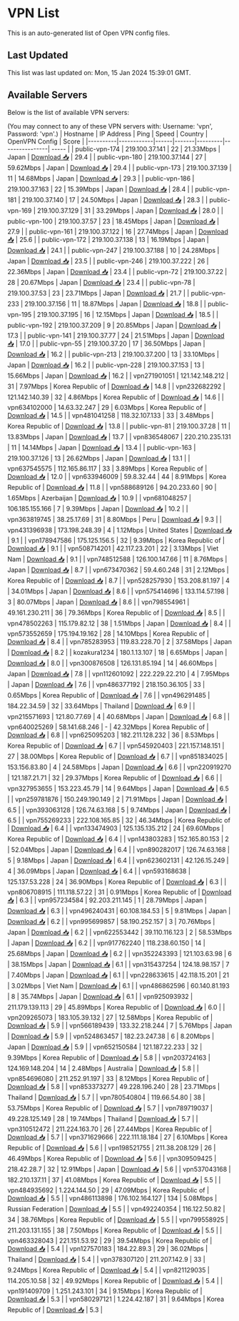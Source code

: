 # VPN List

This is an auto-generated list of Open VPN config files.

## Last Updated

This list was last updated on: Mon, 15 Jan 2024 15:39:01 GMT.

## Available Servers

Below is the list of available VPN servers:

(You may connect to any of these VPN servers with: Username: 'vpn', Password: 'vpn'.)
| Hostname | IP Address | Ping | Speed | Country | OpenVPN Config | Score |
|----------|------------|------|-------|---------|----------------| ----- |
| public-vpn-174 | 219.100.37.141 | 22 | 21.33Mbps | Japan | [Download 📥](./configs/server_0_JP.ovpn) | 29.4 |
| public-vpn-180 | 219.100.37.144 | 27 | 59.62Mbps | Japan | [Download 📥](./configs/server_1_JP.ovpn) | 29.4 |
| public-vpn-173 | 219.100.37.139 | 11 | 14.68Mbps | Japan | [Download 📥](./configs/server_2_JP.ovpn) | 29.3 |
| public-vpn-186 | 219.100.37.163 | 22 | 15.39Mbps | Japan | [Download 📥](./configs/server_3_JP.ovpn) | 28.4 |
| public-vpn-181 | 219.100.37.140 | 17 | 24.50Mbps | Japan | [Download 📥](./configs/server_4_JP.ovpn) | 28.3 |
| public-vpn-169 | 219.100.37.129 | 31 | 33.29Mbps | Japan | [Download 📥](./configs/server_5_JP.ovpn) | 28.0 |
| public-vpn-100 | 219.100.37.57 | 23 | 18.45Mbps | Japan | [Download 📥](./configs/server_6_JP.ovpn) | 27.9 |
| public-vpn-161 | 219.100.37.122 | 16 | 27.74Mbps | Japan | [Download 📥](./configs/server_7_JP.ovpn) | 25.6 |
| public-vpn-172 | 219.100.37.138 | 13 | 16.19Mbps | Japan | [Download 📥](./configs/server_8_JP.ovpn) | 24.1 |
| public-vpn-247 | 219.100.37.188 | 10 | 24.28Mbps | Japan | [Download 📥](./configs/server_9_JP.ovpn) | 23.5 |
| public-vpn-246 | 219.100.37.222 | 26 | 22.36Mbps | Japan | [Download 📥](./configs/server_10_JP.ovpn) | 23.4 |
| public-vpn-72 | 219.100.37.22 | 28 | 20.67Mbps | Japan | [Download 📥](./configs/server_11_JP.ovpn) | 23.4 |
| public-vpn-78 | 219.100.37.53 | 23 | 23.71Mbps | Japan | [Download 📥](./configs/server_12_JP.ovpn) | 21.7 |
| public-vpn-233 | 219.100.37.156 | 11 | 18.87Mbps | Japan | [Download 📥](./configs/server_13_JP.ovpn) | 18.8 |
| public-vpn-195 | 219.100.37.195 | 16 | 12.15Mbps | Japan | [Download 📥](./configs/server_14_JP.ovpn) | 18.5 |
| public-vpn-192 | 219.100.37.209 | 9 | 20.85Mbps | Japan | [Download 📥](./configs/server_15_JP.ovpn) | 17.3 |
| public-vpn-141 | 219.100.37.77 | 24 | 21.51Mbps | Japan | [Download 📥](./configs/server_16_JP.ovpn) | 17.0 |
| public-vpn-55 | 219.100.37.20 | 17 | 36.50Mbps | Japan | [Download 📥](./configs/server_17_JP.ovpn) | 16.2 |
| public-vpn-213 | 219.100.37.200 | 13 | 33.10Mbps | Japan | [Download 📥](./configs/server_18_JP.ovpn) | 16.2 |
| public-vpn-228 | 219.100.37.153 | 13 | 15.66Mbps | Japan | [Download 📥](./configs/server_19_JP.ovpn) | 16.2 |
| vpn271901051 | 121.142.148.212 | 31 | 7.97Mbps | Korea Republic of | [Download 📥](./configs/server_20_KR.ovpn) | 14.8 |
| vpn232682292 | 121.142.140.39 | 32 | 4.86Mbps | Korea Republic of | [Download 📥](./configs/server_21_KR.ovpn) | 14.6 |
| vpn634102000 | 14.63.32.247 | 29 | 6.03Mbps | Korea Republic of | [Download 📥](./configs/server_22_KR.ovpn) | 14.5 |
| vpn481041258 | 118.32.107.133 | 33 | 3.48Mbps | Korea Republic of | [Download 📥](./configs/server_23_KR.ovpn) | 13.8 |
| public-vpn-81 | 219.100.37.28 | 11 | 13.83Mbps | Japan | [Download 📥](./configs/server_24_JP.ovpn) | 13.7 |
| vpn836548067 | 220.210.235.131 | 11 | 14.14Mbps | Japan | [Download 📥](./configs/server_25_JP.ovpn) | 13.4 |
| public-vpn-163 | 219.100.37.126 | 13 | 26.62Mbps | Japan | [Download 📥](./configs/server_26_JP.ovpn) | 13.1 |
| vpn637545575 | 112.165.86.117 | 33 | 3.89Mbps | Korea Republic of | [Download 📥](./configs/server_27_KR.ovpn) | 12.0 |
| vpn633946009 | 59.8.32.44 | 44 | 8.91Mbps | Korea Republic of | [Download 📥](./configs/server_28_KR.ovpn) | 11.8 |
| vpn588689126 | 94.20.233.60 | 90 | 1.65Mbps | Azerbaijan | [Download 📥](./configs/server_29_AZ.ovpn) | 10.9 |
| vpn681048257 | 106.185.155.166 | 7 | 9.39Mbps | Japan | [Download 📥](./configs/server_30_JP.ovpn) | 10.2 |
| vpn363819745 | 38.25.17.69 | 31 | 8.80Mbps | Peru | [Download 📥](./configs/server_31_PE.ovpn) | 9.3 |
| vpn431396938 | 173.198.248.39 | 4 | 1.12Mbps | United States | [Download 📥](./configs/server_32_US.ovpn) | 9.1 |
| vpn178947586 | 175.125.156.5 | 32 | 9.39Mbps | Korea Republic of | [Download 📥](./configs/server_33_KR.ovpn) | 9.1 |
| vpn508714201 | 42.117.23.201 | 22 | 3.13Mbps | Viet Nam | [Download 📥](./configs/server_34_VN.ovpn) | 9.1 |
| vpn748512588 | 126.100.147.66 | 11 | 8.76Mbps | Japan | [Download 📥](./configs/server_35_JP.ovpn) | 8.7 |
| vpn673470362 | 59.4.60.248 | 31 | 2.12Mbps | Korea Republic of | [Download 📥](./configs/server_36_KR.ovpn) | 8.7 |
| vpn528257930 | 153.208.81.197 | 4 | 34.01Mbps | Japan | [Download 📥](./configs/server_37_JP.ovpn) | 8.6 |
| vpn575414696 | 133.114.57.198 | 3 | 80.07Mbps | Japan | [Download 📥](./configs/server_38_JP.ovpn) | 8.6 |
| vpn798554961 | 49.161.230.211 | 36 | 79.36Mbps | Korea Republic of | [Download 📥](./configs/server_39_KR.ovpn) | 8.5 |
| vpn478502263 | 115.179.82.12 | 38 | 1.51Mbps | Japan | [Download 📥](./configs/server_40_JP.ovpn) | 8.4 |
| vpn573552659 | 175.194.19.162 | 28 | 14.10Mbps | Korea Republic of | [Download 📥](./configs/server_41_KR.ovpn) | 8.4 |
| vpn785283953 | 119.83.228.70 | 2 | 37.58Mbps | Japan | [Download 📥](./configs/server_42_JP.ovpn) | 8.2 |
| kozakura1234 | 180.1.13.107 | 18 | 6.65Mbps | Japan | [Download 📥](./configs/server_43_JP.ovpn) | 8.0 |
| vpn300876508 | 126.131.85.194 | 14 | 46.60Mbps | Japan | [Download 📥](./configs/server_44_JP.ovpn) | 7.8 |
| vpn112601092 | 222.229.22.210 | 4 | 7.95Mbps | Japan | [Download 📥](./configs/server_45_JP.ovpn) | 7.6 |
| vpn486377192 | 218.150.36.105 | 33 | 0.65Mbps | Korea Republic of | [Download 📥](./configs/server_46_KR.ovpn) | 7.6 |
| vpn496291485 | 184.22.34.59 | 32 | 33.64Mbps | Thailand | [Download 📥](./configs/server_47_TH.ovpn) | 6.9 |
| vpn215571693 | 121.80.77.69 | 4 | 40.68Mbps | Japan | [Download 📥](./configs/server_48_JP.ovpn) | 6.8 |
| vpn640025269 | 58.141.68.246 | - | 42.32Mbps | Korea Republic of | [Download 📥](./configs/server_49_KR.ovpn) | 6.8 |
| vpn625095203 | 182.211.128.232 | 36 | 8.53Mbps | Korea Republic of | [Download 📥](./configs/server_50_KR.ovpn) | 6.7 |
| vpn545920403 | 221.157.148.151 | 27 | 38.00Mbps | Korea Republic of | [Download 📥](./configs/server_51_KR.ovpn) | 6.7 |
| vpn851834025 | 153.156.83.80 | 4 | 24.58Mbps | Japan | [Download 📥](./configs/server_52_JP.ovpn) | 6.6 |
| vpn220919270 | 121.187.21.71 | 32 | 29.37Mbps | Korea Republic of | [Download 📥](./configs/server_53_KR.ovpn) | 6.6 |
| vpn327953655 | 153.223.45.79 | 14 | 9.64Mbps | Japan | [Download 📥](./configs/server_54_JP.ovpn) | 6.5 |
| vpn259781876 | 150.249.190.149 | 2 | 71.91Mbps | Japan | [Download 📥](./configs/server_55_JP.ovpn) | 6.5 |
| vpn393063128 | 126.74.63.168 | 5 | 9.74Mbps | Japan | [Download 📥](./configs/server_56_JP.ovpn) | 6.5 |
| vpn755269233 | 222.108.165.85 | 32 | 46.34Mbps | Korea Republic of | [Download 📥](./configs/server_57_KR.ovpn) | 6.4 |
| vpn133474903 | 125.135.135.212 | 24 | 69.60Mbps | Korea Republic of | [Download 📥](./configs/server_58_KR.ovpn) | 6.4 |
| vpn143803283 | 152.165.80.153 | 2 | 52.04Mbps | Japan | [Download 📥](./configs/server_59_JP.ovpn) | 6.4 |
| vpn890282017 | 126.74.63.168 | 5 | 9.18Mbps | Japan | [Download 📥](./configs/server_60_JP.ovpn) | 6.4 |
| vpn623602131 | 42.126.15.249 | 4 | 36.09Mbps | Japan | [Download 📥](./configs/server_61_JP.ovpn) | 6.4 |
| vpn593168638 | 125.137.53.228 | 24 | 36.90Mbps | Korea Republic of | [Download 📥](./configs/server_62_KR.ovpn) | 6.3 |
| vpn806708915 | 111.118.57.22 | 31 | 0.91Mbps | Korea Republic of | [Download 📥](./configs/server_63_KR.ovpn) | 6.3 |
| vpn957234584 | 92.203.211.145 | 1 | 28.79Mbps | Japan | [Download 📥](./configs/server_64_JP.ovpn) | 6.3 |
| vpn496240431 | 60.108.184.53 | 5 | 9.81Mbps | Japan | [Download 📥](./configs/server_65_JP.ovpn) | 6.2 |
| vpn995699857 | 58.190.252.157 | 3 | 70.76Mbps | Japan | [Download 📥](./configs/server_66_JP.ovpn) | 6.2 |
| vpn622553442 | 39.110.116.123 | 2 | 58.53Mbps | Japan | [Download 📥](./configs/server_67_JP.ovpn) | 6.2 |
| vpn917762240 | 118.238.60.150 | 14 | 25.68Mbps | Japan | [Download 📥](./configs/server_68_JP.ovpn) | 6.2 |
| vpn352243393 | 121.103.63.98 | 6 | 38.15Mbps | Japan | [Download 📥](./configs/server_69_JP.ovpn) | 6.1 |
| vpn315437254 | 124.18.98.157 | 7 | 7.40Mbps | Japan | [Download 📥](./configs/server_70_JP.ovpn) | 6.1 |
| vpn228633615 | 42.118.15.201 | 21 | 3.02Mbps | Viet Nam | [Download 📥](./configs/server_71_VN.ovpn) | 6.1 |
| vpn486862596 | 60.140.81.193 | 8 | 35.74Mbps | Japan | [Download 📥](./configs/server_72_JP.ovpn) | 6.1 |
| vpn925093932 | 211.179.139.113 | 29 | 45.89Mbps | Korea Republic of | [Download 📥](./configs/server_73_KR.ovpn) | 6.0 |
| vpn209265073 | 183.105.39.132 | 27 | 12.58Mbps | Korea Republic of | [Download 📥](./configs/server_74_KR.ovpn) | 5.9 |
| vpn566189439 | 133.32.218.244 | 7 | 5.76Mbps | Japan | [Download 📥](./configs/server_75_JP.ovpn) | 5.9 |
| vpn524863457 | 182.23.247.38 | 6 | 8.20Mbps | Japan | [Download 📥](./configs/server_76_JP.ovpn) | 5.9 |
| vpn652150584 | 121.187.22.233 | 32 | 9.39Mbps | Korea Republic of | [Download 📥](./configs/server_77_KR.ovpn) | 5.8 |
| vpn203724163 | 124.169.148.204 | 14 | 2.48Mbps | Australia | [Download 📥](./configs/server_78_AU.ovpn) | 5.8 |
| vpn854696080 | 211.252.91.197 | 33 | 8.12Mbps | Korea Republic of | [Download 📥](./configs/server_79_KR.ovpn) | 5.8 |
| vpn853373277 | 49.228.196.240 | 28 | 23.71Mbps | Thailand | [Download 📥](./configs/server_80_TH.ovpn) | 5.7 |
| vpn780540804 | 119.66.54.80 | 38 | 53.75Mbps | Korea Republic of | [Download 📥](./configs/server_81_KR.ovpn) | 5.7 |
| vpn789719037 | 49.228.125.149 | 28 | 19.74Mbps | Thailand | [Download 📥](./configs/server_82_TH.ovpn) | 5.7 |
| vpn310512472 | 211.224.163.70 | 26 | 27.44Mbps | Korea Republic of | [Download 📥](./configs/server_83_KR.ovpn) | 5.7 |
| vpn371629666 | 222.111.18.184 | 27 | 6.10Mbps | Korea Republic of | [Download 📥](./configs/server_84_KR.ovpn) | 5.6 |
| vpn198521755 | 211.38.208.129 | 26 | 46.49Mbps | Korea Republic of | [Download 📥](./configs/server_85_KR.ovpn) | 5.6 |
| vpn309509425 | 218.42.28.7 | 32 | 12.91Mbps | Japan | [Download 📥](./configs/server_86_JP.ovpn) | 5.6 |
| vpn537043168 | 182.210.137.11 | 37 | 41.08Mbps | Korea Republic of | [Download 📥](./configs/server_87_KR.ovpn) | 5.5 |
| vpn484935692 | 1.224.144.50 | 29 | 47.09Mbps | Korea Republic of | [Download 📥](./configs/server_88_KR.ovpn) | 5.5 |
| vpn486113898 | 176.102.164.127 | 134 | 5.08Mbps | Russian Federation | [Download 📥](./configs/server_89_RU.ovpn) | 5.5 |
| vpn492240354 | 116.122.50.82 | 34 | 38.76Mbps | Korea Republic of | [Download 📥](./configs/server_90_KR.ovpn) | 5.5 |
| vpn799558925 | 211.203.131.155 | 38 | 7.50Mbps | Korea Republic of | [Download 📥](./configs/server_91_KR.ovpn) | 5.5 |
| vpn463328043 | 221.151.53.92 | 29 | 39.54Mbps | Korea Republic of | [Download 📥](./configs/server_92_KR.ovpn) | 5.4 |
| vpn127570183 | 184.22.89.3 | 29 | 36.02Mbps | Thailand | [Download 📥](./configs/server_93_TH.ovpn) | 5.4 |
| vpn378307120 | 211.207.142.9 | 33 | 9.24Mbps | Korea Republic of | [Download 📥](./configs/server_94_KR.ovpn) | 5.4 |
| vpn821129035 | 114.205.10.58 | 32 | 49.92Mbps | Korea Republic of | [Download 📥](./configs/server_95_KR.ovpn) | 5.4 |
| vpn191409709 | 1.251.243.101 | 34 | 9.15Mbps | Korea Republic of | [Download 📥](./configs/server_96_KR.ovpn) | 5.3 |
| vpn580297121 | 1.224.42.187 | 31 | 9.64Mbps | Korea Republic of | [Download 📥](./configs/server_97_KR.ovpn) | 5.3 |
